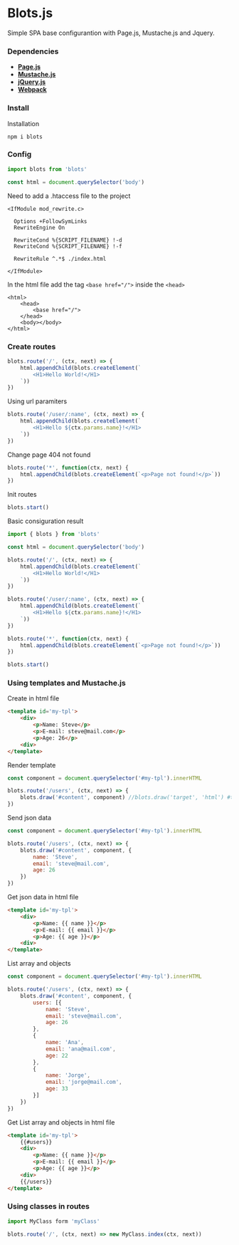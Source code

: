 # Blots.js

Simple SPA base configurantion with Page.js, Mustache.js and Jquery.

### Dependencies

- **[Page.js](https://www.npmjs.com/package/page)**
- **[Mustache.js](https://www.npmjs.com/package/mustache)** 
- **[jQuery.js](https://www.npmjs.com/package/jquery)** 
- **[Webpack](https://webpack.js.org)** 

### Install

Installation

```
npm i blots
```

### Config

```js
import blots from 'blots'

const html = document.querySelector('body')
```

Need to add a .htaccess file to the project

```
<IfModule mod_rewrite.c>

  Options +FollowSymLinks
  RewriteEngine On

  RewriteCond %{SCRIPT_FILENAME} !-d
  RewriteCond %{SCRIPT_FILENAME} !-f

  RewriteRule ^.*$ ./index.html

</IfModule>
```

In the html file add the tag ```<base href="/">``` inside the ```<head>```

```
<html>
    <head>
        <base href="/"> 
    </head>
    <body></body>
</html>
```

### Create routes

```js
blots.route('/', (ctx, next) => {
    html.appendChild(blots.createElement(`
        <H1>Hello World!</H1>
    `))
})
```

Using url paramiters

```js
blots.route('/user/:name', (ctx, next) => {
    html.appendChild(blots.createElement(`
        <H1>Hello ${ctx.params.name}!</H1>
    `))
})
```

Change page 404 not found

```js
blots.route('*', function(ctx, next) {
    html.appendChild(blots.createElement(`<p>Page not found!</p>`))
})
```

Init routes

```js
blots.start()
```

Basic consiguration result

```js
import { blots } from 'blots'

const html = document.querySelector('body')

blots.route('/', (ctx, next) => {
    html.appendChild(blots.createElement(`
        <H1>Hello World!</H1>
    `))
})

blots.route('/user/:name', (ctx, next) => {
    html.appendChild(blots.createElement(`
        <H1>Hello ${ctx.params.name}!</H1>
    `))
})

blots.route('*', function(ctx, next) {
    html.appendChild(blots.createElement(`<p>Page not found!</p>`))
})

blots.start()
```

### Using templates and Mustache.js

Create in html file

```html
<template id='my-tpl'>
    <div>
        <p>Name: Steve</p>
        <p>E-mail: steve@mail.com</p>
        <p>Age: 26</p>
    <div>
</template>
```

Render template

```js
const component = document.querySelector('#my-tpl').innerHTML

blots.route('/users', (ctx, next) => {
    blots.draw('#content', component) //blots.draw('target', 'html') #target = '.class' || '#id' || 'tag'
})
```

Send json data

```js
const component = document.querySelector('#my-tpl').innerHTML

blots.route('/users', (ctx, next) => {
    blots.draw('#content', component, {
        name: 'Steve',
        email: 'steve@mail.com',
        age: 26
    })
})
```

Get json data in html file

```html
<template id='my-tpl'>
    <div>
        <p>Name: {{ name }}</p>
        <p>E-mail: {{ email }}</p>
        <p>Age: {{ age }}</p>
    <div>
</template>
```

List array and objects

```js
const component = document.querySelector('#my-tpl').innerHTML

blots.route('/users', (ctx, next) => {
    blots.draw('#content', component, {
        users: [{
            name: 'Steve',
            email: 'steve@mail.com',
            age: 26
        },
        {
            name: 'Ana',
            email: 'ana@mail.com',
            age: 22
        },
        {
            name: 'Jorge',
            email: 'jorge@mail.com',
            age: 33
        }]
    })
})
```

Get List array and objects in html file

```html
<template id='my-tpl'>
    {{#users}}
    <div>
        <p>Name: {{ name }}</p>
        <p>E-mail: {{ email }}</p>
        <p>Age: {{ age }}</p>
    <div>
    {{/users}}
</template>
```

### Using classes in routes

```js
import MyClass form 'myClass'

blots.route('/', (ctx, next) => new MyClass.index(ctx, next))
```

